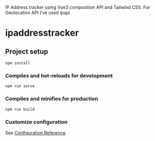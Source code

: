 IP Address tracker using Vue3 composition API and Tailwind CSS. For Geolocation API I've used ipapi 
# ipaddresstracker



## Project setup
```
npm install
```

### Compiles and hot-reloads for development
```
npm run serve
```

### Compiles and minifies for production
```
npm run build
```

### Customize configuration
See [Configuration Reference](https://cli.vuejs.org/config/).
